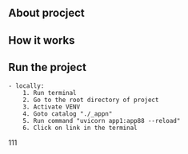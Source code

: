 ## About procject

## How it works

## Run the project
    - locally:  
        1. Run terminal
        2. Go to the root directory of project
        3. Activate VENV
        4. Goto catalog "./_appn"
        5. Run command "uvicorn app1:app88 --reload"
        6. Click on link in the terminal

111